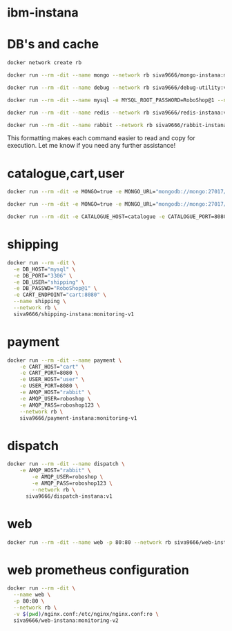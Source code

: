 # ibm-instana

# DB's and cache

```bash
docker network create rb
```

```bash
docker run --rm -dit --name mongo --network rb siva9666/mongo-instana:monitoring-v1
```

```bash
docker run --rm -dit --name debug --network rb siva9666/debug-utility:v1
```

```bash
docker run --rm -dit --name mysql -e MYSQL_ROOT_PASSWORD=RoboShop@1 --network rb siva9666/mysql-instana:v1
```

```bash
docker run --rm -dit --name redis --network rb siva9666/redis-instana:v1
```

```bash
docker run --rm -dit --name rabbit --network rb siva9666/rabbit-instana:v1
```

This formatting makes each command easier to read and copy for execution. Let me know if you need any further assistance!
# catalogue,cart,user

```bash
docker run --rm -dit -e MONGO=true -e MONGO_URL="mongodb://mongo:27017/catalogue" --name catalogue --network rb siva9666/catalogue-instana:monitoring-v1
```

```bash
docker run --rm -dit -e MONGO=true -e MONGO_URL="mongodb://mongo:27017/users" -e REDIS_HOST=redis --name user --network rb siva9666/user-instana:monitoring-v1
```

```bash
docker run --rm -dit -e CATALOGUE_HOST=catalogue -e CATALOGUE_PORT=8080 -e REDIS_HOST=redis --name cart --network rb siva9666/cart-instana:monitoring-v1
```

# shipping
```bash
docker run --rm -dit \
  -e DB_HOST="mysql" \
  -e DB_PORT="3306" \
  -e DB_USER="shipping" \
  -e DB_PASSWD="RoboShop@1" \
  -e CART_ENDPOINT="cart:8080" \
  --name shipping \
  --network rb \
  siva9666/shipping-instana:monitoring-v1
```

# payment
```bash
docker run --rm -dit --name payment \
    -e CART_HOST="cart" \
    -e CART_PORT=8080 \
    -e USER_HOST="user" \
    -e USER_PORT=8080 \
    -e AMQP_HOST="rabbit" \
    -e AMQP_USER=roboshop \
    -e AMQP_PASS=roboshop123 \
    --network rb \
    siva9666/payment-instana:monitoring-v1
```
# dispatch
```bash
docker run --rm -dit --name dispatch \
	-e AMQP_HOST="rabbit" \
    	-e AMQP_USER=roboshop \
    	-e AMQP_PASS=roboshop123 \
    	--network rb \
      siva9666/dispatch-instana:v1
```
# web 
```bash
docker run --rm -dit --name web -p 80:80 --network rb siva9666/web-instana:monitoring-v2
```
# web prometheus configuration
```bash
docker run --rm -dit \
  --name web \
  -p 80:80 \
  --network rb \
  -v $(pwd)/nginx.conf:/etc/nginx/nginx.conf:ro \
  siva9666/web-instana:monitoring-v2
```
